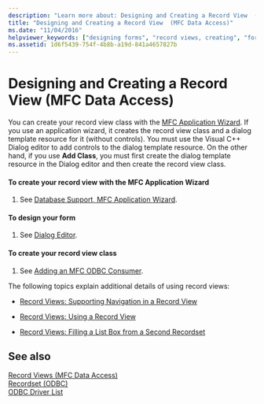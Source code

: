```yaml
---
description: "Learn more about: Designing and Creating a Record View  (MFC Data Access)"
title: "Designing and Creating a Record View  (MFC Data Access)"
ms.date: "11/04/2016"
helpviewer_keywords: ["designing forms", "record views, creating", "forms [C++], designing", "record views, designing", "application wizards [C++], creating record view classes", "designing record views"]
ms.assetid: 1d6f5439-754f-4b8b-a19d-841a4657827b
---
```

# Designing and Creating a Record View (MFC Data Access)

You can create your record view class with the [MFC Application Wizard](../mfc/reference/database-support-mfc-application-wizard.md). If you use an application wizard, it creates the record view class and a dialog template resource for it (without controls). You must use the Visual C++ Dialog editor to add controls to the dialog template resource. On the other hand, if you use **Add Class**, you must first create the dialog template resource in the Dialog editor and then create the record view class.

#### To create your record view with the MFC Application Wizard

1. See [Database Support, MFC Application Wizard](../mfc/reference/database-support-mfc-application-wizard.md).

#### To design your form

1. See [Dialog Editor](../windows/dialog-editor.md).

#### To create your record view class

1. See [Adding an MFC ODBC Consumer](../mfc/reference/adding-an-mfc-odbc-consumer.md).

The following topics explain additional details of using record views:

- [Record Views: Supporting Navigation in a Record View](../data/supporting-navigation-in-a-record-view-mfc-data-access.md)

- [Record Views: Using a Record View](../data/using-a-record-view-mfc-data-access.md)

- [Record Views: Filling a List Box from a Second Recordset](../data/filling-a-list-box-from-a-second-recordset-mfc-data-access.md)

## See also

[Record Views  (MFC Data Access)](../data/record-views-mfc-data-access.md)<br/>
[Recordset (ODBC)](../data/odbc/recordset-odbc.md)<br/>
[ODBC Driver List](../data/odbc/odbc-driver-list.md)
